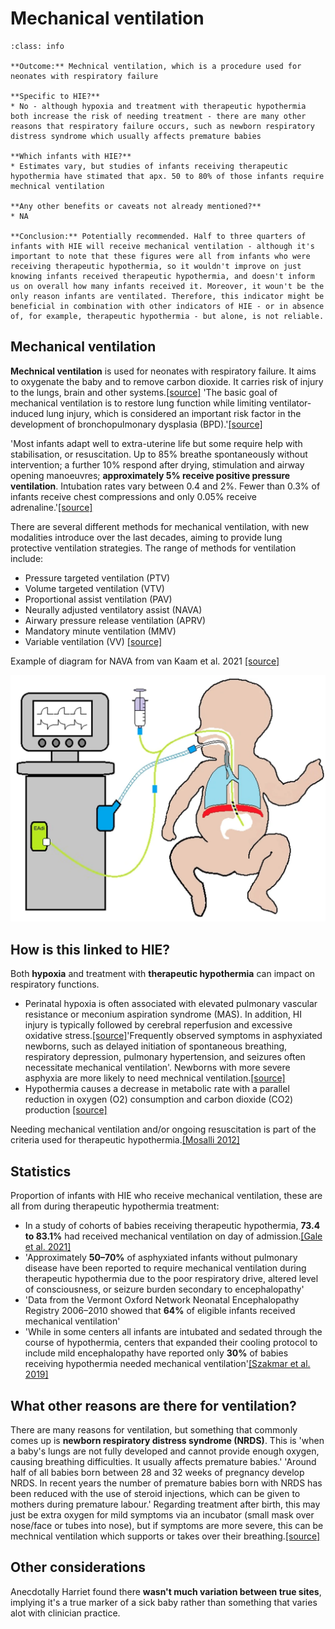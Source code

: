 # Mechanical ventilation

`````{admonition} Executive summary
:class: info

**Outcome:** Mechnical ventilation, which is a procedure used for neonates with respiratory failure

**Specific to HIE?**
* No - although hypoxia and treatment with therapeutic hypothermia both increase the risk of needing treatment - there are many other reasons that respiratory failure occurs, such as newborn respiratory distress syndrome which usually affects premature babies

**Which infants with HIE?**
* Estimates vary, but studies of infants receiving therapeutic hypothermia have stimated that apx. 50 to 80% of those infants require mechnical ventilation

**Any other benefits or caveats not already mentioned?**
* NA

**Conclusion:** Potentially recommended. Half to three quarters of infants with HIE will receive mechanical ventilation - although it's important to note that these figures were all from infants who were receiving therapeutic hypothermia, so it wouldn't improve on just knowing infants received therapeutic hypothermia, and doesn't inform us on overall how many infants received it. Moreover, it woun't be the only reason infants are ventilated. Therefore, this indicator might be beneficial in combination with other indicators of HIE - or in absence of, for example, therapeutic hypothermia - but alone, is not reliable.
`````

## Mechanical ventilation

**Mechnical ventilation** is used for neonates with respiratory failure.  It aims to oxygenate the baby and to remove carbon dioxide. It carries risk of injury to the lungs, brain and other systems.[[source]](https://www.nhs.uk/conditions/neonatal-respiratory-distress-syndrome/) 'The basic goal of mechanical ventilation is to restore lung function while limiting ventilator-induced lung injury, which is considered an important risk factor in the development of bronchopulmonary dysplasia (BPD).'[[source]](https://doi.org/10.1038/s41390-019-0704-1)

'Most infants adapt well to extra-uterine life but some require help with stabilisation, or resuscitation. Up to 85% breathe spontaneously without intervention; a further 10% respond after drying, stimulation and airway opening manoeuvres; **approximately 5% receive positive pressure ventilation**. Intubation rates vary between 0.4 and 2%. Fewer than 0.3% of infants receive chest compressions and only 0.05% receive adrenaline.'[[source]](https://www.resus.org.uk/library/2021-resuscitation-guidelines/newborn-resuscitation-and-support-transition-infants-birth)

There are several different methods for mechanical ventilation, with new modalities introduce over the last decades, aiming to provide lung protective ventilation strategies. The range of methods for ventilation include:
* Pressure targeted ventilation (PTV)
* Volume targeted ventilation (VTV)
* Proportional assist ventilation (PAV)
* Neurally adjusted ventilatory assist (NAVA)
* Airwary pressure release ventilation (APRV)
* Mandatory minute ventilation (MMV)
* Variable ventilation (VV) [[source]](https://doi.org/10.1038/s41390-019-0704-1)

Example of diagram for NAVA from van Kaam et al. 2021 [[source]](https://doi.org/10.1038/s41390-019-0704-1)

![Neurally adjusted ventilatory assist (NAVA)](images/nava.png)

## How is this linked to HIE?

Both **hypoxia** and treatment with **therapeutic hypothermia** can impact on respiratory functions.
* Perinatal hypoxia is often associated with elevated pulmonary vascular resistance or meconium aspiration syndrome (MAS). In addition, HI injury is typically followed by cerebral reperfusion and excessive oxidative stress.[[source]](https://www.nature.com/articles/s41372-019-0349-2)'Frequently observed symptoms in asphyxiated newborns, such as delayed initiation of spontaneous breathing, respiratory depression, pulmonary hypertension, and seizures often necessitate mechanical ventilation'. Newborns with more severe asphyxia are more likely to need mechnical ventilation.[[source]](https://doi.org/10.3390%2Fchildren8060430)
* Hypothermia causes a decrease in metabolic rate with a parallel reduction in oxygen (O2) consumption and carbon dioxide (CO2) production [[source]](https://www.nature.com/articles/s41372-019-0349-2)

Needing mechanical ventilation and/or ongoing resuscitation is part of the criteria used for therapeutic hypothermia.[[Mosalli 2012]](https://doi.org/10.4103/2249-4847.96777)

## Statistics

Proportion of infants with HIE who receive mechanical ventilation, these are all from during therapeutic hypothermia treatment:
* In a study of cohorts of babies receiving therapeutic hypothermia, **73.4 to 83.1%** had received mechanical ventilation on day of admission.[[Gale et al. 2021]](https://doi.org/10.1016/S2352-4642(21)00026-2)
* 'Approximately **50–70%** of asphyxiated infants without pulmonary disease have been reported to require mechanical ventilation during therapeutic hypothermia due to the poor respiratory drive, altered level of consciousness, or seizure burden secondary to encephalopathy'
* 'Data from the Vermont Oxford Network Neonatal Encephalopathy Registry 2006–2010 showed that **64%** of eligible infants received mechanical ventilation'
* 'While in some centers all infants are intubated and sedated through the course of hypothermia, centers that expanded their cooling protocol to include mild encephalopathy have reported only **30%** of babies receiving hypothermia needed mechanical ventilation'[[Szakmar et al. 2019]](https://doi.org/10.1038/s41372-019-0349-2)

## What other reasons are there for ventilation?

There are many reasons for ventilation, but something that commonly comes up is **newborn respiratory distress syndrome (NRDS)**. This is 'when a baby's lungs are not fully developed and cannot provide enough oxygen, causing breathing difficulties. It usually affects premature babies.' 'Around half of all babies born between 28 and 32 weeks of pregnancy develop NRDS. In recent years the number of premature babies born with NRDS has been reduced with the use of steroid injections, which can be given to mothers during premature labour.' Regarding treatment after birth, this may just be extra oxygen for mild symptoms via an incubator (small mask over nose/face or tubes into nose), but if symptoms are more severe, this can be mechnical ventilation which supports or takes over their breathing.[[source]](https://www.nhs.uk/conditions/neonatal-respiratory-distress-syndrome/)

## Other considerations

Anecdotally Harriet found there **wasn't much variation between true sites**, implying it's a true marker of a sick baby rather than something that varies alot with clinician practice.